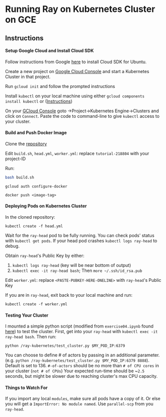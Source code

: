 # Running Ray on Kubernetes Cluster on GCE
## Instructions

#### Setup Google Cloud and Install Cloud SDK
Follow instructions from Google [here](https://cloud.google.com/sdk/docs/quickstart-debian-ubuntu) to install Cloud SDK for Ubuntu.

Create a new project on [Google Cloud Console](console.cloud.google.com) and start a Kubernetes Cluster in that project.

Run `gcloud init` and follow the prompted instructions

Install `kubectl` on your local machine using either `gcloud components install kubectl` or  ([Instructions](https://kubernetes.io/docs/tasks/tools/install-kubectl/))

On your [GCloud Console](console.cloud.google.com) goto ->Project->Kubernetes Engine->Clusters and click on `Connect`. Paste the code to command-line to give `kubectl` access to your cluster.
#### Build and Push Docker Image

Clone the [repository](https://github.com/jhpenger/ray-kubernetes-1)

Edit `build.sh`, `head.yml`, `worker.yml`: replace `tutorial-218804` with your project-ID

Run:
```sh
bash build.sh
```
```
gcloud auth configure-docker
```

```
docker push <image-tag>
```
#### Deploying Pods on Kubernetes Cluster
In the cloned repository:
```
kubectl create -f head.yml
```
Wait for the `ray-head` pod to be fully running. You can check pods' status with `kubectl get pods`. If your head pod crashes `kubectl logs ray-head` to debug.

Obtain `ray-head`'s Public Key by either:
1. `kubectl logs ray-head` (key will be near bottom of output)
2. `kubectl exec -it ray-head bash`; Then
`more ~/.ssh/id_rsa.pub`

Edit `worker.yml`: replace `<PASTE-PUBKEY-HERE-ONELINE>` with `ray-head`'s Public Key

If you are in `ray-head`, exit back to your local machine and run:
```
kubectl create -f worker.yml
```

#### Testing Your Cluster
I mounted a simple python script (modified from `exercise04.ipynb` found [here](https://github.com/ray-project/tutorial/blob/master/exercises/exercise04.ipynb)) to test the cluster.
First, get into your `ray-head` with `kubectl exec -it ray-head bash`. Then run:
```
python /ray-kubernetes/test_cluster.py $MY_POD_IP:6379
```
You can choose to define # of actors by passing in an additional parameter. (e.g. `python /ray-kubernetes/test_cluster.py $MY_POD_IP:6379 8888`). Default is set to 136. `#-of-actors` should be no more than `# of CPU cores` in your cluster (`not # of CPUs`)
Your expected run-time should be ~`2.5` seconds, but might be slower due to reaching cluster's max CPU capacity.

#### Things to Watch For
If you import any local `modules`, make sure all pods have a copy of it. Or else you will get a `ImportError: No module named`. Use `parallel-scp` from you `ray-head`.
